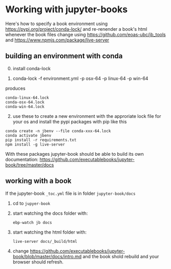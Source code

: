 # Working with jupyter-books

Here's how to specify a book environment using
https://pypi.org/project/conda-lock/
and re-renender a book's html whenever the book files change using
https://github.com/eoas-ubc/jb_tools and https://www.npmjs.com/package/live-server

## building an environment with conda

0) install conda-lock

1) conda-lock -f environment.yml -p osx-64 -p linux-64 -p win-64

produces

```
conda-linux-64.lock	
conda-osx-64.lock	
conda-win-64.lock
```

2) use these to create a new environment with the approriate
   lock file for your os and install the pypi packages with pip
   like this

```
conda create -n jbenv --file conda-xxx-64.lock
conda activate jbenv
pip install -r requirements.txt
npm install -g live-server
```
With these packages jupyter-book should be able to build
its own documentation: https://github.com/executablebooks/jupyter-book/tree/master/docs


## working with a book

If the jupyter-book `_toc.yml` file is in folder `jupyter-book/docs`

1) cd to `jupyer-book`

2) start watching the docs folder with:

   `ebp-watch jb docs`

3) start watching the html folder with:

   `live-server docs/_build/html`

4) change https://github.com/executablebooks/jupyter-book/blob/master/docs/intro.md
   and the book shold rebuild and your browser should refresh.


